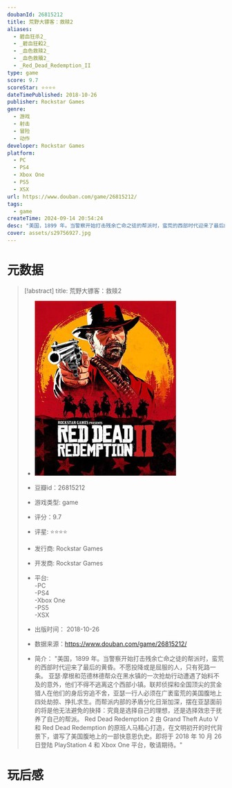 ```yaml
---
doubanId: 26815212
title: 荒野大镖客：救赎2 
aliases: 
  - 碧血狂杀2_
  - _碧血狂殺2_
  - _血色救赎2_
  - _血色救贖2_
  - _Red_Dead_Redemption_II
type: game  
score: 9.7
scoreStar: ⭐⭐⭐⭐
dateTimePublished: 2018-10-26
publisher: Rockstar Games
genre: 
  - 游戏
  - 射击
  - 冒险
  - 动作
developer: Rockstar Games
platform: 
  - PC
  - PS4
  - Xbox One
  - PS5
  - XSX
url: https://www.douban.com/game/26815212/
tags:  
  - game
createTime: 2024-09-14 20:54:24
desc: "美国，1899 年。当警察开始打击残余亡命之徒的帮派时，蛮荒的西部时代迎来了最后的黄昏。不愿投降或是屈服的人，只有死路一条。 亚瑟·摩根和范德林德帮众在黑水镇的一次抢劫行动遭遇了始料不及的意外，他们不得不逃离这个西部小镇。联邦侦探和全国顶尖的赏金猎人在他们的身后穷追不舍，亚瑟一行人必须在广袤蛮荒的美国腹地上四处劫掠、挣扎求生。而帮派内部的矛盾分化日渐加深，摆在亚瑟面前的将是他无法避免的抉择：究竟是选择自己的理想，还是选择效忠于抚养了自己的帮派。 Red Dead Redemption 2 由 Grand Theft Auto V 和 Red Dead Redemption 的原班人马精心打造，在文明初开的时代背景下，谱写了美国腹地上的一部快意恩仇史。即将于 2018 年 10 月 26 日登陆 PlayStation 4 和 Xbox One 平台，敬请期待。"
cover: assets/s29756927.jpg
---
```

# 元数据

> [!abstract] title: 荒野大镖客：救赎2   
> - ![image|200](assets/s29756927.jpg)
> 
> - 豆瓣id：26815212
> - 游戏类型: game  
> - 评分：9.7
> - 评星: ⭐⭐⭐⭐
> - 发行商: Rockstar Games
> - 开发商: Rockstar Games
> - 平台:  
  -PC  
  -PS4  
  -Xbox One  
  -PS5  
  -XSX
> 
> - 出版时间： 2018-10-26
> - 数据来源：https://www.douban.com/game/26815212/
> - 简介： "美国，1899 年。当警察开始打击残余亡命之徒的帮派时，蛮荒的西部时代迎来了最后的黄昏。不愿投降或是屈服的人，只有死路一条。 亚瑟·摩根和范德林德帮众在黑水镇的一次抢劫行动遭遇了始料不及的意外，他们不得不逃离这个西部小镇。联邦侦探和全国顶尖的赏金猎人在他们的身后穷追不舍，亚瑟一行人必须在广袤蛮荒的美国腹地上四处劫掠、挣扎求生。而帮派内部的矛盾分化日渐加深，摆在亚瑟面前的将是他无法避免的抉择：究竟是选择自己的理想，还是选择效忠于抚养了自己的帮派。 Red Dead Redemption 2 由 Grand Theft Auto V 和 Red Dead Redemption 的原班人马精心打造，在文明初开的时代背景下，谱写了美国腹地上的一部快意恩仇史。即将于 2018 年 10 月 26 日登陆 PlayStation 4 和 Xbox One 平台，敬请期待。"


# 玩后感